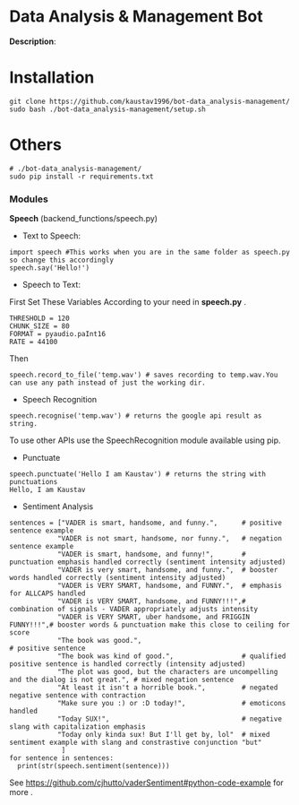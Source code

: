# Data Analysis & Management Bot
**Description**:
# Installation
```
git clone https://github.com/kaustav1996/bot-data_analysis-management/
sudo bash ./bot-data_analysis-management/setup.sh
```

# Others

```
# ./bot-data_analysis-management/
sudo pip install -r requirements.txt
```
### Modules
**Speech** (backend_functions/speech.py)
* Text to Speech:

```
import speech #This works when you are in the same folder as speech.py so change this accordingly
speech.say('Hello!')
```

* Speech to Text:

First Set These Variables According to your need in **speech.py** .

```
THRESHOLD = 120
CHUNK_SIZE = 80
FORMAT = pyaudio.paInt16
RATE = 44100
```

Then

```
speech.record_to_file('temp.wav') # saves recording to temp.wav.You can use any path instead of just the working dir.
```
 * Speech Recognition
```
speech.recognise('temp.wav') # returns the google api result as string.
```

To use other APIs use the SpeechRecognition module available using pip.

* Punctuate
```
speech.punctuate('Hello I am Kaustav') # returns the string with punctuations
Hello, I am Kaustav
```
* Sentiment Analysis
```
sentences = ["VADER is smart, handsome, and funny.",      # positive sentence example
            "VADER is not smart, handsome, nor funny.",   # negation sentence example
            "VADER is smart, handsome, and funny!",       # punctuation emphasis handled correctly (sentiment intensity adjusted)
            "VADER is very smart, handsome, and funny.",  # booster words handled correctly (sentiment intensity adjusted)
            "VADER is VERY SMART, handsome, and FUNNY.",  # emphasis for ALLCAPS handled
            "VADER is VERY SMART, handsome, and FUNNY!!!",# combination of signals - VADER appropriately adjusts intensity
            "VADER is VERY SMART, uber handsome, and FRIGGIN FUNNY!!!",# booster words & punctuation make this close to ceiling for score
            "The book was good.",                                     # positive sentence
            "The book was kind of good.",                 # qualified positive sentence is handled correctly (intensity adjusted)
            "The plot was good, but the characters are uncompelling and the dialog is not great.", # mixed negation sentence
            "At least it isn't a horrible book.",         # negated negative sentence with contraction
            "Make sure you :) or :D today!",              # emoticons handled
            "Today SUX!",                                 # negative slang with capitalization emphasis
            "Today only kinda sux! But I'll get by, lol"  # mixed sentiment example with slang and constrastive conjunction "but"
             ]
for sentence in sentences:
  print(str(speech.sentiment(sentence)))
```
See https://github.com/cjhutto/vaderSentiment#python-code-example for more .
